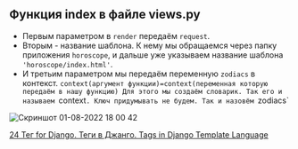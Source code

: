 ## Функция index в файле views.py
- Первым параметром в `render` передаём `request`. 
- Вторым - название шаблона. К нему мы обращаемся через папку приложения `horoscope`, и дальше уже указываем название шаблона `'horoscope/index.html'`.
- И третьим параметром мы передаём переменную `zodiacs` в контекст. `context(аргумент функции)=context(переменная которую передаём в нашу функцию)
Для этого мы создаём словарик. Так его и называем `context`. Ключ придумывать не будем. Так и назовём `zodiacs`

![Скриншот 01-08-2022 18 00 42](https://user-images.githubusercontent.com/84935915/182179241-65d780a1-fda0-4534-b272-1ae438ee92de.png)






















[24 Тег for Django. Теги в Джанго. Tags in Django Template Language](https://www.youtube.com/watch?v=PUCbrPXU2UI&list=PLQAt0m1f9OHvGM7Y7jAQP8TKbBd3up4K2&index=25)
